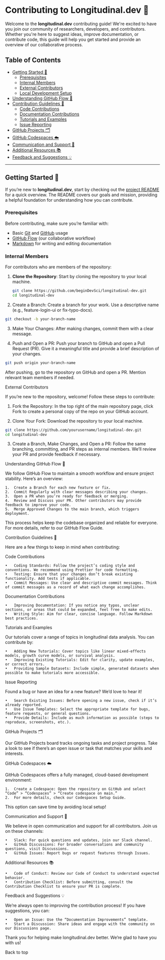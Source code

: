 # Contributing to Longitudinal.dev 🌟

Welcome to the **longitudinal.dev** contributing guide! We're excited to have you join our community of researchers, developers, and contributors. Whether you're here to suggest ideas, improve documentation, or contribute code, this guide will help you get started and provide an overview of our collaborative process.

## Table of Contents

- [Getting Started 🚀](#getting-started-)
  - [Prerequisites](#prerequisites)
  - [Internal Members](#internal-members)
  - [External Contributors](#external-contributors)
  - [Local Development Setup](#local-development-setup)
- [Understanding GitHub Flow 🔄](#understanding-github-flow-)
- [Contribution Guidelines 📝](#contribution-guidelines-)
  - [Code Contributions](#code-contributions)
  - [Documentation Contributions](#documentation-contributions)
  - [Tutorials and Examples](#tutorials-and-examples)
  - [Issue Reporting](#issue-reporting)
- [GitHub Projects 🗂](#github-projects-)
- [GitHub Codespaces ☁️](#github-codespaces-)
- [Communication and Support 📢](#communication-and-support-)
- [Additional Resources 📚](#additional-resources-)
- [Feedback and Suggestions 💡](#feedback-and-suggestions-)

---

## Getting Started 🚀

If you’re new to **longitudinal.dev**, start by checking out the [project README](README.md) for a quick overview. The README covers our goals and mission, providing a helpful foundation for understanding how you can contribute.

### Prerequisites

Before contributing, make sure you’re familiar with:

- Basic [Git](https://git-scm.com/doc) and [GitHub](https://docs.github.com) usage
- [GitHub Flow](https://docs.github.com/en/get-started/using-github/github-flow) (our collaborative workflow)
- [Markdown](https://guides.github.com/features/mastering-markdown/) for writing and editing documentation

### Internal Members

For contributors who are members of the repository:

1. **Clone the Repository**: Start by cloning the repository to your local machine.

   ```bash
   git clone https://github.com/beginDevSci/longitudinal-dev.git
   cd longitudinal-dev
   ```

2.	Create a Branch: Create a branch for your work. Use a descriptive name (e.g., feature-login-ui or fix-typo-docs).

   ```bash
   git checkout -b your-branch-name
   ```

3.	Make Your Changes: After making changes, commit them with a clear message.

4.	Push and Open a PR: Push your branch to GitHub and open a Pull Request (PR). Give it a meaningful title and provide a brief description of your changes.
   
   ```bash
   git push origin your-branch-name
   ```
After pushing, go to the repository on GitHub and open a PR. Mention relevant team members if needed.

External Contributors

If you’re new to the repository, welcome! Follow these steps to contribute:

1.	Fork the Repository: In the top right of the main repository page, click Fork to create a personal copy of the repo on your GitHub account.

2.	Clone Your Fork: Download the repository to your local machine.

   ```bash
   git clone https://github.com/yourusername/longitudinal-dev.git
   cd longitudinal-dev
   ```

3.	Create a Branch, Make Changes, and Open a PR: Follow the same branching, committing, and PR steps as internal members. We’ll review your PR and provide feedback if necessary.

Understanding GitHub Flow 🔄

We follow GitHub Flow to maintain a smooth workflow and ensure project stability. Here’s an overview:

	1.	Create a Branch for each new feature or fix.
	2.	Commit Regularly with clear messages describing your changes.
	3.	Open a PR when you’re ready for feedback or merging.
	4.	Review and Discuss your PR. Other contributors may provide feedback to improve your code.
	5.	Merge Approved Changes to the main branch, which triggers deployment.

This process helps keep the codebase organized and reliable for everyone. For more details, refer to our GitHub Flow Guide.

Contribution Guidelines 📝

Here are a few things to keep in mind when contributing:

Code Contributions

	•	Coding Standards: Follow the project’s coding style and conventions. We recommend using Prettier for code formatting.
	•	Testing: Ensure that your changes don’t break existing functionality. Add tests if applicable.
	•	Commit Messages: Use clear and descriptive commit messages. Think of commit messages as a record of what each change accomplishes.

Documentation Contributions

	•	Improving Documentation: If you notice any typos, unclear sections, or areas that could be expanded, feel free to make edits.
	•	Writing Style: Aim for clear, concise language. Follow Markdown best practices.

Tutorials and Examples

Our tutorials cover a range of topics in longitudinal data analysis. You can contribute by:

	•	Adding New Tutorials: Cover topics like linear mixed-effects models, growth curve models, or survival analysis.
	•	Improving Existing Tutorials: Edit for clarity, update examples, or correct errors.
	•	Providing Sample Datasets: Include simple, generated datasets when possible to make tutorials more accessible.

Issue Reporting

Found a bug or have an idea for a new feature? We’d love to hear it!

	•	Search Existing Issues: Before opening a new issue, check if it’s already reported.
	•	Use Issue Templates: Select the appropriate template for bugs, feature requests, or general questions.
	•	Provide Details: Include as much information as possible (steps to reproduce, screenshots, etc.).

GitHub Projects 🗂

Our GitHub Projects board tracks ongoing tasks and project progress. Take a look to see if there’s an open issue or task that matches your skills and interests.

GitHub Codespaces ☁️

GitHub Codespaces offers a fully managed, cloud-based development environment:

	1.	Create a Codespace: Open the repository on GitHub and select “Code” > “Codespaces” > “Create codespace on main.”
	2.	For more details, check our Codespaces Setup Guide.

This option can save time by avoiding local setup!

Communication and Support 📢

We believe in open communication and support for all contributors. Join us on these channels:

	•	Slack: For quick questions and updates, join our Slack channel.
	•	GitHub Discussions: For broader conversations and community questions, visit Discussions.
	•	GitHub Issues: Report bugs or request features through Issues.

Additional Resources 📚

	•	Code of Conduct: Review our Code of Conduct to understand expected behavior.
	•	Contribution Checklist: Before submitting, consult the Contribution Checklist to ensure your PR is complete.

Feedback and Suggestions 💡

We’re always open to improving the contribution process! If you have suggestions, you can:

	•	Open an Issue: Use the “Documentation Improvements” template.
	•	Start a Discussion: Share ideas and engage with the community on our Discussions page.

Thank you for helping make longitudinal.dev better. We’re glad to have you with us!

Back to top